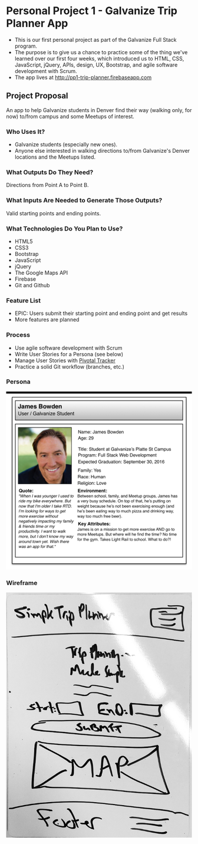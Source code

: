 # Personal Project 1 - Galvanize Trip Planner App

* This is our first personal project as part of the Galvanize Full Stack program.
* The purpose is to give us a chance to practice some of the thing we've learned over our first four weeks, which introduced us to HTML, CSS, JavaScript, jQuery, APIs, design, UX, Bootstrap, and agile software development with Scrum.
* The app lives at http://pp1-trip-planner.firebaseapp.com

## Project Proposal

An app to help Galvanize students in Denver find their way (walking only, for now) to/from campus and some Meetups of interest.

### Who Uses It?

* Galvanize students (especially new ones).
* Anyone else interested in walking directions to/from Galvanize's Denver locations and the Meetups listed.

### What Outputs Do They Need?

Directions from Point A to Point B.

### What Inputs Are Needed to Generate Those Outputs?

Valid starting points and ending points.

### What Technologies Do You Plan to Use?

* HTML5
* CSS3
* Bootstrap
* JavaScript
* jQuery
* The Google Maps API
* Firebase
* Git and Github

### Feature List

* EPIC: Users submit their starting point and ending point and get results
* More features are planned

### Process

* Use agile software development with Scrum
* Write User Stories for a Persona (see below)
* Manage User Stories with [Pivotal Tracker](https://www.pivotaltracker.com/n/projects/1590193)
* Practice a solid Git workflow (branches, etc.)

### Persona

![Persona](persona.png)

### Wireframe

![Persona](wireframe.png)
